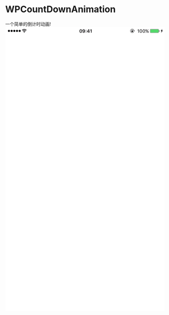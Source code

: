 # WPCountDownAnimation
一个简单的倒计时动画!
![image](https://github.com/wpCXY/WPCountDownAnimation/blob/master/WPCountDownAnimation/Resource/WPCountDownAnimation.gif)
